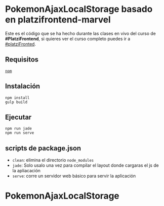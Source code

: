 # PokemonAjaxLocalStorage basado en platzifrontend-marvel

Este es el código que se ha hecho durante las clases en vivo del curso de **#PlatziFrontend**, si quieres ver el curso completo puedes ir a [#platziFronted](http://www.platzi.com/frontend).

## Requisitos

[`npm`](http://npmjs.org)

## Instalación
```
npm install
gulp build
```

## Ejecutar
```
npm run jade
npm run serve
```

## scripts de package.json

* `clean`: elimina el directorio `node_modules`
* `jade`: Solo usalo una vez para compilar el layout donde cargaras el js de la apliacación
* `serve`: corre un servidor web básico para servir la aplicación
# PokemonAjaxLocalStorage
